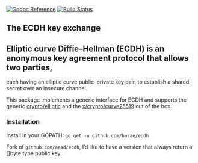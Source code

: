[![Godoc Reference](https://godoc.org/github.com/aead/ecdh?status.svg)](https://godoc.org/github.com/aead/ecdh)
[![Build Status](https://travis-ci.org/aead/ecdh.svg?branch=master)](https://travis-ci.org/aead/ecdh)

## The ECDH key exchange

## Elliptic curve Diffie–Hellman (ECDH) is an anonymous key agreement protocol that allows two parties, 

each having an elliptic curve public–private key pair, to establish a shared secret over an insecure channel.  

This package implements a generic interface for ECDH and supports the generic [crypto/elliptic](https://godoc.org/crypto/elliptic)
and the [x/crypto/curve25519](https://godoc.org/golang.org/x/crypto/curve25519) out of the box.

### Installation
Install in your GOPATH: `go get -u github.com/hurae/ecdh`  



Fork of `github.com/aead/ecdh`, I’d like to have a version that always return a []byte type public key.